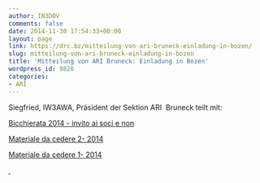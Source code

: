 ```yaml
---
author: IN3DOV
comments: false
date: 2014-11-30 17:54:33+00:00
layout: page
link: https://drc.bz/mitteilung-von-ari-bruneck-einladung-in-bozen/
slug: mitteilung-von-ari-bruneck-einladung-in-bozen
title: 'Mitteilung von ARI Bruneck: Einladung in Bozen'
wordpress_id: 9826
categories:
- ARI
---
```


Siegfried, IW3AWA, Präsident der Sektion ARI  Bruneck teilt mit:

[Bicchierata 2014 - invito ai soci e non](https://drc.bz/wp-content/uploads/2014/11/Bicchierata-2014-invito-ai-soci-e-non.pdf)

[Materiale da cedere 2- 2014](https://drc.bz/wp-content/uploads/2014/11/Materiale-da-cedere-2-2014.pdf)

[Materiale da cedere 1- 2014](https://drc.bz/wp-content/uploads/2014/11/Materiale-da-cedere-1-2014.pdf)



[ ](https://drc.bz/wp-content/uploads/2014/11/Bicchierata-2014-invito-ai-soci-e-non.pdf)


